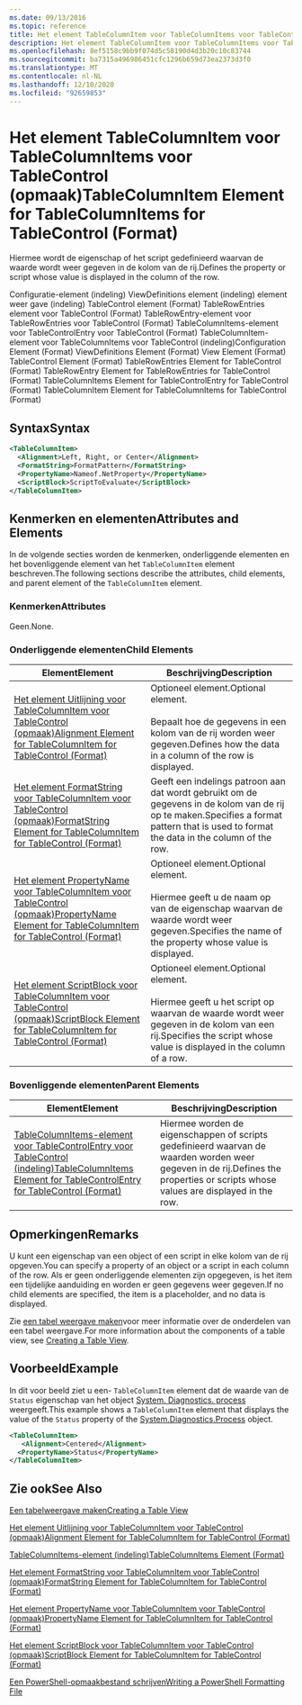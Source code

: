 ```yaml
---
ms.date: 09/13/2016
ms.topic: reference
title: Het element TableColumnItem voor TableColumnItems voor TableControl (opmaak)
description: Het element TableColumnItem voor TableColumnItems voor TableControl (opmaak)
ms.openlocfilehash: 8ef5158c9bb9f074d5c58190d4d3b20c10c83744
ms.sourcegitcommit: ba7315a496986451cfc1296b659d73ea2373d3f0
ms.translationtype: MT
ms.contentlocale: nl-NL
ms.lasthandoff: 12/10/2020
ms.locfileid: "92659853"
---
```

# <a name="tablecolumnitem-element-for-tablecolumnitems-for-tablecontrol-format"></a><span data-ttu-id="268b9-103">Het element TableColumnItem voor TableColumnItems voor TableControl (opmaak)</span><span class="sxs-lookup"><span data-stu-id="268b9-103">TableColumnItem Element for TableColumnItems for TableControl (Format)</span></span>

<span data-ttu-id="268b9-104">Hiermee wordt de eigenschap of het script gedefinieerd waarvan de waarde wordt weer gegeven in de kolom van de rij.</span><span class="sxs-lookup"><span data-stu-id="268b9-104">Defines the property or script whose value is displayed in the column of the row.</span></span>

<span data-ttu-id="268b9-105">Configuratie-element (indeling) ViewDefinitions element (indeling) element weer gave (indeling) TableControl element (Format) TableRowEntries element voor TableControl (Format) TableRowEntry-element voor TableRowEntries voor TableControl (Format) TableColumnItems-element voor TableControlEntry voor TableControl (Format) TableColumnItem-element voor TableColumnItems voor TableControl (indeling)</span><span class="sxs-lookup"><span data-stu-id="268b9-105">Configuration Element (Format) ViewDefinitions Element (Format) View Element (Format) TableControl Element (Format) TableRowEntries Element for TableControl (Format) TableRowEntry Element for TableRowEntries for TableControl (Format) TableColumnItems Element for TableControlEntry for TableControl (Format) TableColumnItem Element for TableColumnItems for TableControl (Format)</span></span>

## <a name="syntax"></a><span data-ttu-id="268b9-106">Syntax</span><span class="sxs-lookup"><span data-stu-id="268b9-106">Syntax</span></span>

```xml
<TableColumnItem>
  <Alignment>Left, Right, or Center</Alignment>
  <FormatString>FormatPattern</FormatString>
  <PropertyName>Nameof.NetProperty</PropertyName>
  <ScriptBlock>ScriptToEvaluate</ScriptBlock>
</TableColumnItem>
```

## <a name="attributes-and-elements"></a><span data-ttu-id="268b9-107">Kenmerken en elementen</span><span class="sxs-lookup"><span data-stu-id="268b9-107">Attributes and Elements</span></span>

<span data-ttu-id="268b9-108">In de volgende secties worden de kenmerken, onderliggende elementen en het bovenliggende element van het `TableColumnItem` element beschreven.</span><span class="sxs-lookup"><span data-stu-id="268b9-108">The following sections describe the attributes, child elements, and parent element of the `TableColumnItem` element.</span></span>

### <a name="attributes"></a><span data-ttu-id="268b9-109">Kenmerken</span><span class="sxs-lookup"><span data-stu-id="268b9-109">Attributes</span></span>

<span data-ttu-id="268b9-110">Geen.</span><span class="sxs-lookup"><span data-stu-id="268b9-110">None.</span></span>

### <a name="child-elements"></a><span data-ttu-id="268b9-111">Onderliggende elementen</span><span class="sxs-lookup"><span data-stu-id="268b9-111">Child Elements</span></span>

|<span data-ttu-id="268b9-112">Element</span><span class="sxs-lookup"><span data-stu-id="268b9-112">Element</span></span>|<span data-ttu-id="268b9-113">Beschrijving</span><span class="sxs-lookup"><span data-stu-id="268b9-113">Description</span></span>|
|-------------|-----------------|
|[<span data-ttu-id="268b9-114">Het element Uitlijning voor TableColumnItem voor TableControl (opmaak)</span><span class="sxs-lookup"><span data-stu-id="268b9-114">Alignment Element for TableColumnItem for TableControl (Format)</span></span>](./alignment-element-for-tablecolumnitem-for-tablecontrol-format.md)|<span data-ttu-id="268b9-115">Optioneel element.</span><span class="sxs-lookup"><span data-stu-id="268b9-115">Optional element.</span></span><br /><br /> <span data-ttu-id="268b9-116">Bepaalt hoe de gegevens in een kolom van de rij worden weer gegeven.</span><span class="sxs-lookup"><span data-stu-id="268b9-116">Defines how the data in a column of the row is displayed.</span></span>|
|[<span data-ttu-id="268b9-117">Het element FormatString voor TableColumnItem voor TableControl (opmaak)</span><span class="sxs-lookup"><span data-stu-id="268b9-117">FormatString Element for TableColumnItem for TableControl (Format)</span></span>](./formatstring-element-for-tablecolumnitem-for-tablecontrol-format.md)|<span data-ttu-id="268b9-118">Geeft een indelings patroon aan dat wordt gebruikt om de gegevens in de kolom van de rij op te maken.</span><span class="sxs-lookup"><span data-stu-id="268b9-118">Specifies a format pattern that is used to format the data in the column of the row.</span></span>|
|[<span data-ttu-id="268b9-119">Het element PropertyName voor TableColumnItem voor TableControl (opmaak)</span><span class="sxs-lookup"><span data-stu-id="268b9-119">PropertyName Element for TableColumnItem for TableControl (Format)</span></span>](./propertyname-element-for-tablecolumnitem-for-tablecontrol-format.md)|<span data-ttu-id="268b9-120">Optioneel element.</span><span class="sxs-lookup"><span data-stu-id="268b9-120">Optional element.</span></span><br /><br /> <span data-ttu-id="268b9-121">Hiermee geeft u de naam op van de eigenschap waarvan de waarde wordt weer gegeven.</span><span class="sxs-lookup"><span data-stu-id="268b9-121">Specifies the name of the property whose value is displayed.</span></span>|
|[<span data-ttu-id="268b9-122">Het element ScriptBlock voor TableColumnItem voor TableControl (opmaak)</span><span class="sxs-lookup"><span data-stu-id="268b9-122">ScriptBlock Element for TableColumnItem for TableControl (Format)</span></span>](./scriptblock-element-for-tablecolumnitem-for-tablecontrol-format.md)|<span data-ttu-id="268b9-123">Optioneel element.</span><span class="sxs-lookup"><span data-stu-id="268b9-123">Optional element.</span></span><br /><br /> <span data-ttu-id="268b9-124">Hiermee geeft u het script op waarvan de waarde wordt weer gegeven in de kolom van een rij.</span><span class="sxs-lookup"><span data-stu-id="268b9-124">Specifies the script whose value is displayed in the column of a row.</span></span>|

### <a name="parent-elements"></a><span data-ttu-id="268b9-125">Bovenliggende elementen</span><span class="sxs-lookup"><span data-stu-id="268b9-125">Parent Elements</span></span>

|<span data-ttu-id="268b9-126">Element</span><span class="sxs-lookup"><span data-stu-id="268b9-126">Element</span></span>|<span data-ttu-id="268b9-127">Beschrijving</span><span class="sxs-lookup"><span data-stu-id="268b9-127">Description</span></span>|
|-------------|-----------------|
|[<span data-ttu-id="268b9-128">TableColumnItems-element voor TableControlEntry voor TableControl (indeling)</span><span class="sxs-lookup"><span data-stu-id="268b9-128">TableColumnItems Element for TableControlEntry for TableControl (Format)</span></span>](./tablecolumnitems-element-for-tablerowentry-for-tablecontrol-format.md)|<span data-ttu-id="268b9-129">Hiermee worden de eigenschappen of scripts gedefinieerd waarvan de waarden worden weer gegeven in de rij.</span><span class="sxs-lookup"><span data-stu-id="268b9-129">Defines the properties or scripts whose values are displayed in the row.</span></span>|

## <a name="remarks"></a><span data-ttu-id="268b9-130">Opmerkingen</span><span class="sxs-lookup"><span data-stu-id="268b9-130">Remarks</span></span>

<span data-ttu-id="268b9-131">U kunt een eigenschap van een object of een script in elke kolom van de rij opgeven.</span><span class="sxs-lookup"><span data-stu-id="268b9-131">You can specify a property of an object or a script in each column of the row.</span></span> <span data-ttu-id="268b9-132">Als er geen onderliggende elementen zijn opgegeven, is het item een tijdelijke aanduiding en worden er geen gegevens weer gegeven.</span><span class="sxs-lookup"><span data-stu-id="268b9-132">If no child elements are specified, the item is a placeholder, and no data is displayed.</span></span>

<span data-ttu-id="268b9-133">Zie [een tabel weergave maken](./creating-a-table-view.md)voor meer informatie over de onderdelen van een tabel weergave.</span><span class="sxs-lookup"><span data-stu-id="268b9-133">For more information about the components of a table view, see [Creating a Table View](./creating-a-table-view.md).</span></span>

## <a name="example"></a><span data-ttu-id="268b9-134">Voorbeeld</span><span class="sxs-lookup"><span data-stu-id="268b9-134">Example</span></span>

<span data-ttu-id="268b9-135">In dit voor beeld ziet u een- `TableColumnItem` element dat de waarde van de `Status` eigenschap van het object [System. Diagnostics. process](/dotnet/api/System.Diagnostics.Process) weergeeft.</span><span class="sxs-lookup"><span data-stu-id="268b9-135">This example shows a `TableColumnItem` element that displays the value of the `Status` property of the [System.Diagnostics.Process](/dotnet/api/System.Diagnostics.Process) object.</span></span>

```xml
<TableColumnItem>
   <Alignment>Centered</Alignment>
  <PropertyName>Status</PropertyName>
</TableColumnItem>

```

## <a name="see-also"></a><span data-ttu-id="268b9-136">Zie ook</span><span class="sxs-lookup"><span data-stu-id="268b9-136">See Also</span></span>

[<span data-ttu-id="268b9-137">Een tabelweergave maken</span><span class="sxs-lookup"><span data-stu-id="268b9-137">Creating a Table View</span></span>](./creating-a-table-view.md)

[<span data-ttu-id="268b9-138">Het element Uitlijning voor TableColumnItem voor TableControl (opmaak)</span><span class="sxs-lookup"><span data-stu-id="268b9-138">Alignment Element for TableColumnItem for TableControl (Format)</span></span>](./alignment-element-for-tablecolumnitem-for-tablecontrol-format.md)

[<span data-ttu-id="268b9-139">TableColumnItems-element (indeling)</span><span class="sxs-lookup"><span data-stu-id="268b9-139">TableColumnItems Element (Format)</span></span>](./tablecolumnitems-element-for-tablerowentry-for-tablecontrol-format.md)

[<span data-ttu-id="268b9-140">Het element FormatString voor TableColumnItem voor TableControl (opmaak)</span><span class="sxs-lookup"><span data-stu-id="268b9-140">FormatString Element for TableColumnItem for TableControl (Format)</span></span>](./formatstring-element-for-tablecolumnitem-for-tablecontrol-format.md)

[<span data-ttu-id="268b9-141">Het element PropertyName voor TableColumnItem voor TableControl (opmaak)</span><span class="sxs-lookup"><span data-stu-id="268b9-141">PropertyName Element for TableColumnItem for TableControl (Format)</span></span>](./propertyname-element-for-tablecolumnitem-for-tablecontrol-format.md)

[<span data-ttu-id="268b9-142">Het element ScriptBlock voor TableColumnItem voor TableControl (opmaak)</span><span class="sxs-lookup"><span data-stu-id="268b9-142">ScriptBlock Element for TableColumnItem for TableControl (Format)</span></span>](./scriptblock-element-for-tablecolumnitem-for-tablecontrol-format.md)

[<span data-ttu-id="268b9-143">Een PowerShell-opmaakbestand schrijven</span><span class="sxs-lookup"><span data-stu-id="268b9-143">Writing a PowerShell Formatting File</span></span>](./writing-a-powershell-formatting-file.md)
